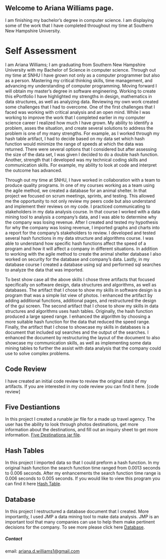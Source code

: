 ## Welcome to Ariana Williams page.

I am finishing my bachelor’s degree in computer science. I am displaying some of the work that I have completed throughout my time at Southern New Hampshire University.

# Self Assessment 

I am Ariana Williams; I am graduating from Southern New Hampshire University with my Bachelor of Science in computer science. Through out my time at SNHU I have grown not only as a computer programmer but also as a person. Mastering my critical thinking skills, time management, and advancing my understanding of computer programming. Moving forward I will obtain my master’s degree in software engineering. 
Working to create this ePortfolio I have highlighted my strengths in design, mathematics in data structures, as well as analyzing data. Reviewing my own work created some challenges that I had to overcome. One of the first challenges that I faced was working with critical analysis and an open mind. While I was working to improve the work that I completed earlier in my computer science career I realized how much I have grown. My ability to identify a problem, asses the situation, and create several solutions to address the problem is one of my many strengths. For example, as I worked through my hash table artifact, I had to decide based on my data set which hash function would minimize the range of speeds at which the data was returned. There were several options that I considered but after assessing the size of the data set, I was given I decided to do a double hash function. Another, strength that I developed was my technical coding skills and communication skills. For example, my ability to look at code and interpret the outcome has advanced. 

Through out my time at SNHU, I have worked in collaboration with a team to produce quality programs. In one of my courses working as a team using the agile method, we created a database for an animal shelter. In that project we focused on scrum meetings, sprints, and testing. This allowed me the opportunity to not only review my peers code but also understand and implement their reviews on my code. I practiced communicating to stakeholders in my data analysis course. In that course I worked with a data mining tool to analysis a company’s data, and I was able to determine why the company was losing revenue. After I created and tested my hypothesis for why the company was losing revenue, I imported graphs and charts into a report for the company’s stakeholders to review. I developed and tested several hash functions in my data structure and algorithms course. I was able to understand how specific hash functions affect the speed of a program and how it will affect a company in different situations. In addition to working with the agile method to create the animal shelter database I also worked on security for the database and company’s data. Lastly, in my database course I created a database using sql and performed sql searches to analyze the data that was imported. 

To best show case all the above skills I chose three artifacts that focused specifically on software design, data structures and algorithms, as well as databases. The artifact that I chose to show my skills in software design is a program that was a simple list view of photos. I enhanced the artifact by adding additional functions, additional pages, and restructured the design of the gui screen. The second artifact that I chose to show my skills in data structures and algorithms uses hash tables. Originally, the hash function produced a large speed range. I enhanced the algorithm by choosing a more suitable hash function for the data that reduced the speed range. Finally, the artifact that I chose to showcase my skills in databases is a document that included sql searches and the output of the searches. I enhanced the document by restructuring the layout of the document to also showcase my communication skills, as well as implementing some data mining tables to further the assist with data analysis that the company could use to solve complex problems. 

## Code Review

I have created an initial code review to review the original state of my artifacts. If you are interested in my code review you can find it here. [code review]

## Five Destiantions

In this project I created a runable jar file for a made up travel agency. The user has the ability to look through photos destinations, get more information about the destinations, and fill out an inquiry sheet to get more information.
[Five Destinations jar file](https://github.com/ariana-d-williams1/ariana-d-williams1.github.io/blob/main/fiveDestinationsRun.jar).

## Hash Tables

In this project I imported data so that I could preform a hash function. In my original hash function the search function time ranged from 0.0013 seconds to 0.006 seconds. After my enhancements the search function time range is 0.006 seconds to 0.005 seconds. If you would like to view this program you can find it here 
[Hash Table](https://github.com/ariana-d-williams1/ariana-d-williams1.github.io/tree/ariana-d-williams1-hashtable/src).

## Database

In this project I restructured a database document that I created. More importantly, I used JMP a data mining tool to make data analysis. JMP is an important tool that many companies can use to help them make pertinent decisions for the company. To see more please click here [Database](https://github.com/ariana-d-williams1/ariana-d-williams1.github.io/blob/ariana-d-williams1-hashtable/databases.docx).


##### Contact

email: ariana.d.williams1@gmail.com
